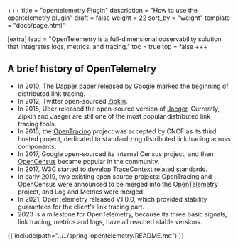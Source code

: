 +++
title = "opentelemetry Plugin"
description = "How to use the opentelemetry plugin"
draft = false
weight = 22
sort_by = "weight"
template = "docs/page.html"

[extra]
lead = "OpenTelemetry is a full-dimensional observability solution that integrates logs, metrics, and tracing."
toc = true
top = false
+++

## A brief history of OpenTelemetry

* In 2010, The [Dapper](https://research.google/pubs/dapper-a-large-scale-distributed-systems-tracing-infrastructure/) paper released by Google marked the beginning of distributed link tracing.
* In 2012, Twitter open-sourced [Zipkin](https://zipkin.io/).
* In 2015, Uber released the open-source version of [Jaeger](https://www.jaegertracing.io/). Currently, Zipkin and Jaeger are still one of the most popular distributed link tracing tools.
* In 2015, the [OpenTracing](https://opentracing.io/) project was accepted by CNCF as its third hosted project, dedicated to standardizing distributed link tracing across components.
* In 2017, Google open-sourced its internal Census project, and then [OpenCensus](https://opencensus.io/) became popular in the community.
* In 2017, W3C started to develop [TraceContext](https://github.com/w3c/trace-context) related standards.
* In early 2019, two existing open source projects: OpenTracing and OpenCensus were announced to be merged into the [OpenTelemetry](https://opentelemetry.io/) project, and Log and Metrics were merged.
* In 2021, OpenTelemetry released V1.0.0, which provided stability guarantees for the client's link tracing part.
* 2023 is a milestone for OpenTelemetry, because its three basic signals, link tracing, metrics and logs, have all reached stable versions.

{{ include(path="../../spring-opentelemetry/README.md") }}
